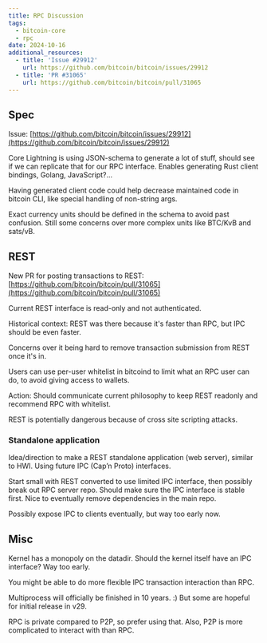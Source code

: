```yaml
---
title: RPC Discussion
tags:
  - bitcoin-core
  - rpc
date: 2024-10-16
additional_resources:
  - title: 'Issue #29912'
    url: https://github.com/bitcoin/bitcoin/issues/29912
  - title: 'PR #31065'
    url: https://github.com/bitcoin/bitcoin/pull/31065
---
```

## Spec

Issue: [https://github.com/bitcoin/bitcoin/issues/29912](https://github.com/bitcoin/bitcoin/issues/29912)

Core Lightning is using JSON-schema to generate a lot of stuff, should see if we can replicate that for our RPC interface. Enables generating Rust client bindings, Golang, JavaScript?...

Having generated client code could help decrease maintained code in bitcoin CLI, like special handling of non-string args.

Exact currency units should be defined in the schema to avoid past confusion. Still some concerns over more complex units like BTC/KvB and sats/vB.

## REST

New PR for posting transactions to REST: [https://github.com/bitcoin/bitcoin/pull/31065](https://github.com/bitcoin/bitcoin/pull/31065)

Current REST interface is read-only and not authenticated.

Historical context: REST was there because it's faster than RPC, but IPC should be even faster.

Concerns over it being hard to remove transaction submission from REST once it's in.

Users can use per-user whitelist in bitcoind to limit what an RPC user can do, to avoid giving access to wallets.

Action: Should communicate current philosophy to keep REST readonly and recommend RPC with whitelist.

REST is potentially dangerous because of cross site scripting attacks.

### Standalone application

Idea/direction to make a REST standalone application (web server), similar to HWI. Using future IPC (Cap’n Proto) interfaces.

Start small with REST converted to use limited IPC interface, then possibly break out RPC server repo. Should make sure the IPC interface is stable first. Nice to eventually remove dependencies in the main repo.

Possibly expose IPC to clients eventually, but way too early now.

## Misc

Kernel has a monopoly on the datadir. Should the kernel itself have an IPC interface? Way too early.

You might be able to do more flexible IPC transaction interaction than RPC.

Multiprocess will officially be finished in 10 years. :) But some are hopeful for initial release in v29.

RPC is private compared to P2P, so prefer using that. Also, P2P is more complicated to interact with than RPC.
